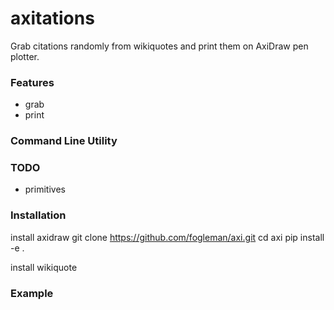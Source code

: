 # axitations

Grab citations randomly from wikiquotes and print them on AxiDraw pen plotter.

### Features

- grab
- print

### Command Line Utility



### TODO

- primitives

### Installation

install axidraw 
    git clone https://github.com/fogleman/axi.git
    cd axi
    pip install -e .

install wikiquote

### Example


